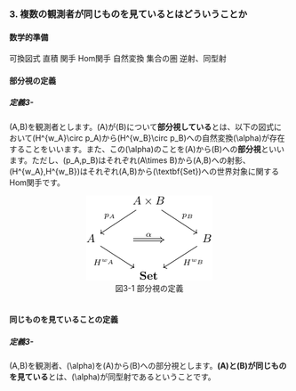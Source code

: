 ### 3. 複数の観測者が同じものを見ているとはどういうことか

#### 数学的準備

可換図式
直積
関手
Hom関手
自然変換
集合の圏
逆射、同型射

#### 部分視の定義

##### 定義3-
\(A,B\)を観測者とします。\(A\)が\(B\)について**部分視している**とは、以下の図式において\(H^{w_A}\circ p_A\)から\(H^{w_B}\circ p_B\)への自然変換\(\alpha\)が存在することをいいます。また、この\(\alpha\)のことを\(A\)から\(B\)への**部分視**といいます。ただし、\(p_A,p_B\)はそれぞれ\(A\times B\)から\(A,B\)への射影、\(H^{w_A},H^{w_B}\)はそれぞれ\(A,B\)から\(\textbf{Set}\)への世界対象に関するHom関手です。

<div style="text-align:center">
  <img src="../img/3-1-1.png">
  <div>図3-1 部分視の定義</div>
</div>
<br/>

#### 同じものを見ていることの定義

##### 定義3-
\(A,B\)を観測者、\(\alpha\)を\(A\)から\(B\)への部分視とします。**\(A\)と\(B\)が同じものを見ている**とは、\(\alpha\)が同型射であるということです。